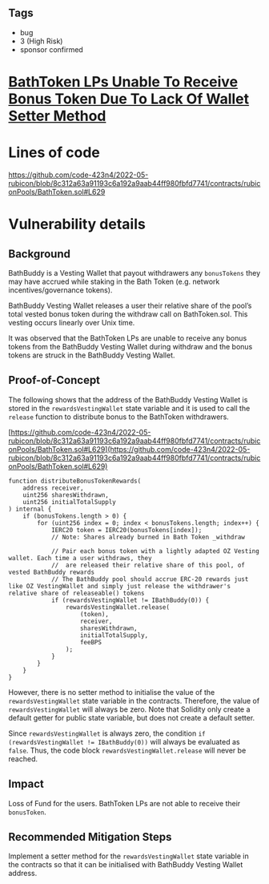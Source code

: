 ## Tags

- bug
- 3 (High Risk)
- sponsor confirmed

# [BathToken LPs Unable To Receive Bonus Token Due To Lack Of Wallet Setter Method](https://github.com/code-423n4/2022-05-rubicon-findings/issues/107) 

# Lines of code

https://github.com/code-423n4/2022-05-rubicon/blob/8c312a63a91193c6a192a9aab44ff980fbfd7741/contracts/rubiconPools/BathToken.sol#L629


# Vulnerability details

## Background

BathBuddy is a Vesting Wallet that payout withdrawers any `bonusTokens` they may have accrued while staking in the Bath Token (e.g. network incentives/governance tokens).

BathBuddy Vesting Wallet releases a user their relative share of the pool’s total vested bonus token during the withdraw call on BathToken.sol. This vesting occurs linearly over Unix time.

It was observed that the BathToken LPs are unable to receive any bonus tokens from the BathBuddy Vesting Wallet during withdraw and the bonus tokens are struck in the BathBuddy Vesting Wallet.

## Proof-of-Concept

The following shows that the address of the BathBuddy Vesting Wallet is stored in the `rewardsVestingWallet` state variable and it is used to call the `release` function to distribute bonus to the BathToken withdrawers.

[https://github.com/code-423n4/2022-05-rubicon/blob/8c312a63a91193c6a192a9aab44ff980fbfd7741/contracts/rubiconPools/BathToken.sol#L629](https://github.com/code-423n4/2022-05-rubicon/blob/8c312a63a91193c6a192a9aab44ff980fbfd7741/contracts/rubiconPools/BathToken.sol#L629)

```solidity
function distributeBonusTokenRewards(
    address receiver,
    uint256 sharesWithdrawn,
    uint256 initialTotalSupply
) internal {
    if (bonusTokens.length > 0) {
        for (uint256 index = 0; index < bonusTokens.length; index++) {
            IERC20 token = IERC20(bonusTokens[index]);
            // Note: Shares already burned in Bath Token _withdraw

            // Pair each bonus token with a lightly adapted OZ Vesting wallet. Each time a user withdraws, they
            //  are released their relative share of this pool, of vested BathBuddy rewards
            // The BathBuddy pool should accrue ERC-20 rewards just like OZ VestingWallet and simply just release the withdrawer's relative share of releaseable() tokens
            if (rewardsVestingWallet != IBathBuddy(0)) {
                rewardsVestingWallet.release(
                    (token),
                    receiver,
                    sharesWithdrawn,
                    initialTotalSupply,
                    feeBPS
                );
            }
        }
    }
}
```

However, there is no setter method to initialise the value of the `rewardsVestingWallet` state variable in the contracts. Therefore, the value of `rewardsVestingWallet` will always be zero. Note that Solidity only create a default getter for public state variable, but does not create a default setter.

Since `rewardsVestingWallet` is always zero, the condition `if (rewardsVestingWallet != IBathBuddy(0))` will always be evaluated as `false`. Thus, the code block `rewardsVestingWallet.release` will never be reached.

## Impact

Loss of Fund for the users. BathToken LPs are not able to receive their `bonusToken`.

## Recommended Mitigation Steps

Implement a setter method for the `rewardsVestingWallet` state variable in the contracts so that it can be initialised with BathBuddy Vesting Wallet address.

